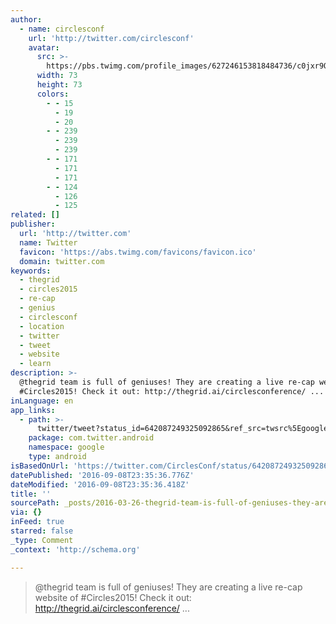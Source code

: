 ```yaml
---
author:
  - name: circlesconf
    url: 'http://twitter.com/circlesconf'
    avatar:
      src: >-
        https://pbs.twimg.com/profile_images/627246153818484736/c0jxr9Qu_bigger.png
      width: 73
      height: 73
      colors:
        - - 15
          - 19
          - 20
        - - 239
          - 239
          - 239
        - - 171
          - 171
          - 171
        - - 124
          - 126
          - 125
related: []
publisher:
  url: 'http://twitter.com'
  name: Twitter
  favicon: 'https://abs.twimg.com/favicons/favicon.ico'
  domain: twitter.com
keywords:
  - thegrid
  - circles2015
  - re-cap
  - genius
  - circlesconf
  - location
  - twitter
  - tweet
  - website
  - learn
description: >-
  @thegrid team is full of geniuses! They are creating a live re-cap website of
  #Circles2015! Check it out: http://thegrid.ai/circlesconference/ ...
inLanguage: en
app_links:
  - path: >-
      twitter/tweet?status_id=642087249325092865&ref_src=twsrc%5Egoogle%7Ctwcamp%5Eandroidseo%7Ctwgr%5Estatus%7Ctwterm%5E642087249325092865
    package: com.twitter.android
    namespace: google
    type: android
isBasedOnUrl: 'https://twitter.com/CirclesConf/status/642087249325092865'
datePublished: '2016-09-08T23:35:36.776Z'
dateModified: '2016-09-08T23:35:36.418Z'
title: ''
sourcePath: _posts/2016-03-26-thegrid-team-is-full-of-geniuses-they-are-creating-a-live.md
via: {}
inFeed: true
starred: false
_type: Comment
_context: 'http://schema.org'

---
```

> @thegrid team is full of geniuses! They are creating a live re-cap website of \#Circles2015! Check it out: http://thegrid.ai/circlesconference/ ...